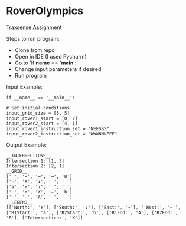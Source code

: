 # RoverOlympics
Traxsense Assignment

Steps to run program:
- Clone from repo
- Open in IDE (I used Pycharm)
- Go to 'if __name__ == '__main__':'
- Change input parameters if desired
- Run program

Input Example:

    if __name__ == '__main__':

    # Set initial conditions
    input_grid_size = [5, 5]
    input_rover1_start = [0, 2]
    input_rover2_start = [4, 1]
    input_rover1_instruction_set = "NEESSS"
    input_rover2_instruction_set = "WWWNNNEEE"
    
Output Example:

    __INTERSECTIONS__
    Intersection 1: [1, 3]
    Intersection 2: [2, 1]
    __GRID__
    [' ', '→', '→', '→', 'B']
    ['→', 'X', '↓', ' ', ' ']
    ['a', '↑', '↓', ' ', ' ']
    [' ', '↑', 'X', '←', 'b']
    [' ', ' ', 'A', ' ', ' ']
    __LEGEND__
    [['North:', '↑'], ['South:', '↓'], ['East:', '→'], ['West:', '←'], ['R1Start:', 'a'], ['R2Start:', 'b'], ['R1End:', 'A'], ['R2End:', 'B'], ['Intersection:', 'X']]
